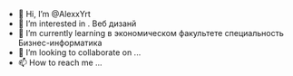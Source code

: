 - 👋 Hi, I’m @AlexxYrt
- 👀 I’m interested in . Веб  дизанй 
- 🌱 I’m currently learning в экономическом факультете специальность Бизнес-информатика
- 💞️ I’m looking to collaborate on ...
- 📫 How to reach me ...

<!---
AlexxYrt/AlexxYrt is a ✨ special ✨ repository because its `README.md` (this file) appears on your GitHub profile.
You can click the Preview link to take a look at your changes.
--->

